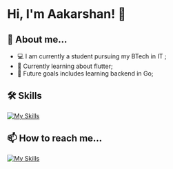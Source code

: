 # Hi, I'm Aakarshan! 👋

## 💬 About me...
- 💻 I am currently a student pursuing my BTech in IT ;
- 📱 Currently learning about flutter;
- 🔭 Future goals includes learning backend in Go;

## 🛠 Skills

[![My Skills](https://skillicons.dev/icons?i=html,css,tailwind,js,react,nodejs,mongodb,mysql,go,py,flutter,git,kubernetes,docker,terraform,jenkins,c,cpp&perline=9)](https://skillicons.dev)


## 📫 How to reach me...

[![My Skills](https://skillicons.dev/icons?i=linkedin)](https://www.linkedin.com/in/aakarshansingh/)
